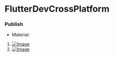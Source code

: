 # FlutterDevCrossPlatform

### Publish
- Material:
1. [![Image](https://github.com/user-attachments/assets/6ad45ebe-d445-4786-8d71-d766ad09b529)]()
2. [![Image](https://github.com/user-attachments/assets/e62a4e9f-e51b-46c3-8a28-dafe51fea5a2)]()
